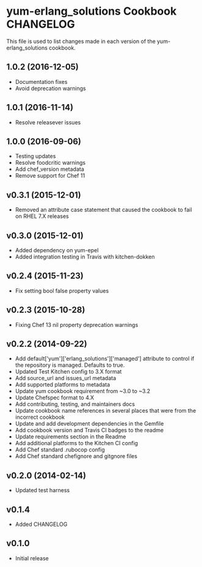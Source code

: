 # yum-erlang_solutions Cookbook CHANGELOG
This file is used to list changes made in each version of the yum-erlang_solutions cookbook.

## 1.0.2 (2016-12-05)
- Documentation fixes
- Avoid deprecation warnings

## 1.0.1 (2016-11-14)
- Resolve releasever issues

## 1.0.0 (2016-09-06)
- Testing updates
- Resolve foodcritic warnings
- Add chef_version metadata
- Remove support for Chef 11

## v0.3.1 (2015-12-01)
- Removed an attribute case statement that caused the cookbook to fail on RHEL 7.X releases

## v0.3.0 (2015-12-01)
- Added dependency on yum-epel
- Added integration testing in Travis with kitchen-dokken

## v0.2.4 (2015-11-23)
- Fix setting bool false property values

## v0.2.3 (2015-10-28)
- Fixing Chef 13 nil property deprecation warnings

## v0.2.2 (2014-09-22)
- Add default['yum']['erlang_solutions']['managed'] attribute to control if the repository is managed. Defaults to true.
- Updated Test Kitchen config to 3.X format
- Add source_url and issues_url metadata
- Add supported platforms to metadata
- Update yum cookbook requirement from ~3.0 to ~3.2
- Update Chefspec format to 4.X
- Add contributing, testing, and maintainers docs
- Update cookbook name references in several places that were from the incorrect cookbook
- Update and add development dependencies in the Gemfile
- Add cookbook version and Travis CI badges to the readme
- Update requirements section in the Readme
- Add additional platforms to the Kitchen CI config
- Add Chef standard .rubocop config
- Add Chef standard chefignore and gitgnore files

## v0.2.0 (2014-02-14)
- Updated test harness

## v0.1.4
- Added CHANGELOG

## v0.1.0
- Initial release
